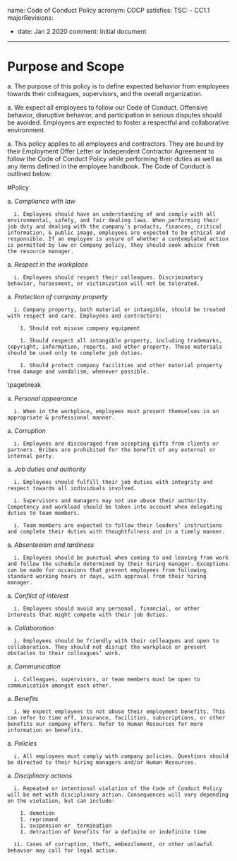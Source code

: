 name: Code of Conduct Policy
acronym: COCP
satisfies:
  TSC:
    - CC1.1
majorRevisions:
  - date: Jan 2 2020
    comment: Initial document
---

# Purpose and Scope

  a. The purpose of this policy is to define expected behavior from employees towards their colleagues, supervisors, and the overall organization.

  a. We expect all employees to follow our Code of Conduct. Offensive behavior, disruptive behavior, and participation in serious disputes should be avoided. Employees are expected to foster a respectful and collaborative environment.

  a. This policy applies to all employees and contractors. They are bound by their Employment Offer Letter or Independent Contractor Agreement to follow the Code of Conduct Policy while performing their duties as well as any items defined in the employee handbook. The Code of Conduct is outlined below:

#Policy

  a. *Compliance with law*

      i. Employees should have an understanding of and comply with all environmental, safety, and fair dealing laws. When performing their job duty and dealing with the company’s products, finances, critical information, & public image, employees are expected to be ethical and responsible. If an employee is unsure of whether a contemplated action is permitted by law or Company policy, they should seek advice from the resource manager.

  a. *Respect in the workplace*

      i. Employees should respect their colleagues. Discriminatory behavior, harassment, or victimization will not be tolerated.

  a. *Protection of company property*

      i. Company property, both material or intangible, should be treated with respect and care. Employees and contractors:

        1. Should not misuse company equipment

        1. Should respect all intangible property, including trademarks, copyright, information, reports, and other property. These materials should be used only to complete job duties.

        1. Should protect company facilities and other material property from damage and vandalism, whenever possible.

\pagebreak

  a. *Personal appearance*

      i. When in the workplace, employees must present themselves in an appropriate & professional manner.

  a. *Corruption*

      i. Employees are discouraged from accepting gifts from clients or partners. Bribes are prohibited for the benefit of any external or internal party.

  a. *Job duties and authority*

      i. Employees should fulfill their job duties with integrity and respect towards all individuals involved.

      i. Supervisors and managers may not use abuse their authority. Competency and workload should be taken into account when delegating duties to team members.

      i. Team members are expected to follow their leaders’ instructions and complete their duties with thoughtfulness and in a timely manner.

  a. *Absenteeism and tardiness*

      i. Employees should be punctual when coming to and leaving from work and follow the schedule determined by their hiring manager. Exceptions can be made for occasions that prevent employees from following standard working hours or days, with approval from their hiring manager.

  a. *Conflict of interest*

      i. Employees should avoid any personal, financial, or other interests that might compete with their job duties.

  a. *Collaboration*

      i. Employees should be friendly with their colleagues and open to collaboration. They should not disrupt the workplace or present obstacles to their colleagues’ work.

  a. *Communication*

      i. Colleagues, supervisors, or team members must be open to communication amongst each other.

  a. *Benefits*

      i. We expect employees to not abuse their employment benefits. This can refer to time off, insurance, facilities, subscriptions, or other benefits our company offers. Refer to Human Resources for more information on benefits.

  a. *Policies*

      i. All employees must comply with company policies. Questions should be directed to their hiring managers and/or Human Resources.

  a. *Disciplinary actions*

      i. Repeated or intentional violation of the Code of Conduct Policy will be met with disciplinary action. Consequences will vary depending on the violation, but can include:

        1. demotion
        1. reprimand
        1. suspension or  termination
        1. detraction of benefits for a definite or indefinite time

      ii. Cases of corruption, theft, embezzlement, or other unlawful behavior may call for legal action.






